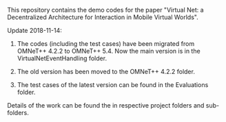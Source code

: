 This repository contains the demo codes for the paper "Virtual Net: a Decentralized Architecture for Interaction in Mobile Virtual Worlds".

Update 2018-11-14:

1. The codes (including the test cases) have been migrated from OMNeT++ 4.2.2 to OMNeT++ 5.4. Now the main version is in the VirtualNetEventHandling folder.

2. The old version has been moved to the OMNeT++ 4.2.2 folder.

3. The test cases of the latest version can be found in the Evaluations folder.

Details of the work can be found the in respective project folders and sub-folders.